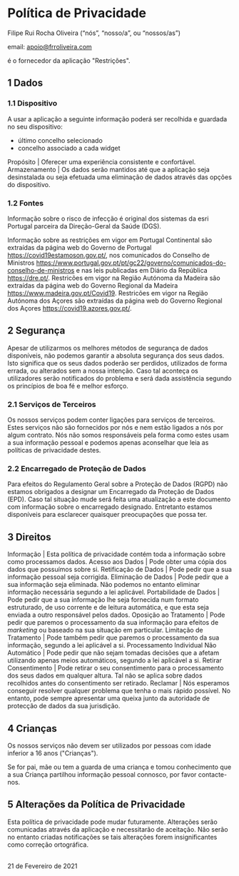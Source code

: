 # Política de Privacidade

Filipe Rui Rocha Oliveira (“nós”, “nosso/a”, ou “nossos/as”)

email: <apoio@frroliveira.com>

é o fornecedor da aplicação "Restrições".

## 1 Dados

### 1.1 Dispositivo

A usar a aplicação a seguinte informação poderá ser recolhida e guardada no seu dispositivo:

* último concelho selecionado
* concelho associado a cada widget

Propósito | Oferecer uma experiência consistente e confortável.
Armazenamento | Os dados serão mantidos até que a aplicação seja desinstalada ou seja efetuada uma eliminação de dados através das opções do dispositivo.

### 1.2 Fontes

Informação sobre o risco de infecção é original dos sistemas da esri Portugal parceira da Direção-Geral da Saúde (DGS).

Informação sobre as restrições em vigor em Portugal Continental são extraídas da página web do Governo de Portugal https://covid19estamoson.gov.pt/, nos comunicados do Conselho de Ministros https://www.portugal.gov.pt/pt/gc22/governo/comunicados-do-conselho-de-ministros e nas leis publicadas em Diário da República https://dre.pt/. Restricões em vigor na Região Autónoma da Madeira são extraídas da página web do Governo Regional da Madeira https://www.madeira.gov.pt/Covid19. Restricões em vigor na Região Autónoma dos Açores são extraídas da página web do Governo Regional dos Açores https://covid19.azores.gov.pt/.


## 2 Segurança

Apesar de utilizarmos os melhores métodos de segurança de dados disponíveis, não podemos garantir a absoluta segurança dos seus dados. Isto significa que os seus dados poderão ser perdidos, utilizados de forma errada, ou alterados sem a nossa intenção. Caso tal aconteça os utilizadores serão notificados do problema e será dada assistência segundo os princípios de boa fé e melhor esforço.

### 2.1 Serviços de Terceiros

Os nossos serviços podem conter ligações para serviços de terceiros. Estes serviços não são fornecidos por nós e nem estão ligados a nós por algum contrato. Nós não somos responsáveis pela forma como estes usam a sua informação pessoal e podemos apenas aconselhar que leia as políticas de privacidade destes.

### 2.2 Encarregado de Proteção de Dados

Para efeitos do Regulamento Geral sobre a Proteção de Dados (RGPD) não estamos obrigados a designar um Encarregado da Proteção de Dados (EPD). Caso tal situação mude será feita uma atualização a este documento com informação sobre o encarregado designado. Entretanto estamos disponíveis para esclarecer quaisquer preocupações que possa ter.

## 3 Direitos

Informação | Esta política de privacidade contém toda a informação sobre como processamos dados.
Acesso aos Dados | Pode obter uma cópia dos dados que possuímos sobre si.
Retificação de Dados | Pode pedir que a sua informação pessoal seja corrigida.
Eliminação de Dados | Pode pedir que a sua informação seja eliminada. Não podemos no entanto eliminar informação necessária segundo a lei aplicável.
Portabilidade de Dados | Pode pedir que a sua informação lhe seja fornecida num formato estruturado, de uso corrente e de leitura automática, e que esta seja enviada a outro responsável pelos dados.
Oposição ao Tratamento | Pode pedir que paremos o processamento da sua informação para efeitos de *marketing* ou baseado na sua situação em particular.
Limitação de Tratamento | Pode também pedir que paremos o processamento da sua informação, segundo a lei aplicável a si.
Processamento Individual Não Automático | Pode pedir que não sejam tomadas decisões que a afetam utilizando apenas meios automáticos, segundo a lei aplicável a si.
Retirar Consentimento | Pode retirar o seu consentimento para o processamento dos seus dados em qualquer altura. Tal não se aplica sobre dados recolhidos antes do consentimento ser retirado.
Reclamar | Nós esperamos conseguir resolver qualquer problema que tenha o mais rápido possível. No entanto, pode sempre apresentar uma queixa junto da autoridade de protecção de dados da sua jurisdição.

## 4 Crianças

Os nossos serviços não devem ser utilizados por pessoas com idade inferior a 16 anos ("Crianças").

Se for pai, mãe ou tem a guarda de uma criança e tomou conhecimento que a sua Criança partilhou informação pessoal connosco, por favor contacte-nos.

## 5 Alterações da Política de Privacidade

Esta política de privacidade pode mudar futuramente. Alterações serão comunicadas através da aplicação e necessitarão de aceitação. Não serão no entanto criadas notificações se tais alterações forem insignificantes como correção ortográfica.

<br/>
21 de Fevereiro de 2021
